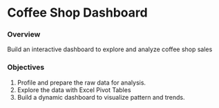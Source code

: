 # Coffee Shop Dashboard
### Overview
Build an interactive dashboard to explore and analyze coffee shop sales
### Objectives
1. Profile and prepare the raw data for analysis.
2. Explore the data with Excel Pivot Tables
3. Build a dynamic dashboard to visualize pattern and trends.
